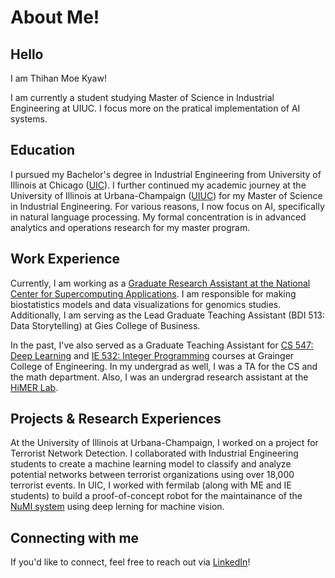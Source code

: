 # About Me!


## Hello

I am Thihan Moe Kyaw!

I am currently a student studying Master of Science in Industrial Engineering at UIUC. I focus more on the pratical implementation of AI systems.

## Education

I pursued my Bachelor's degree in Industrial Engineering from University of Illinois at Chicago ([UIC](https://www.uic.edu/)). I further continued my academic journey at the University of Illinois at Urbana-Champaign ([UIUC](https://illinois.edu)) for my Master of Science in Industrial Engineering. For various reasons, I now focus on AI, specifically in natural language processing. My formal concentration is in advanced analytics and operations research for my master program.

## Work Experience

Currently, I am working as a [Graduate Research Assistant at the National Center for Supercomputing Applications](https://www.ncsa.illinois.edu/people/staff-directory/?contact=tkyaw2). I am responsible for making biostatistics models and data visualizations for genomics studies. Additionally, I am serving as the Lead Graduate Teaching Assistant (BDI 513: Data Storytelling) at Gies College of Business.

In the past, I've also served as a Graduate Teaching Assistant for [CS 547: Deep Learning](https://publish.illinois.edu/r-sowers/ie534-cs-547-fall-2022/) and [IE 532: Integer Programming](https://ise.illinois.edu/undergraduate/courses/ie511) courses at Grainger College of Engineering. In my undergrad as well, I was a TA for the CS and the math department. Also, I was an undergrad research assistant at the [HiMER Lab](https://himer.lab.asu.edu/).

## Projects & Research Experiences

At the University of Illinois at Urbana-Champaign, I worked on a project for Terrorist Network Detection. I collaborated with Industrial Engineering students to create a machine learning model to classify and analyze potential networks between terrorist organizations using over 18,000 terrorist events. In UIC, I worked with fermilab (along with ME and IE students) to build a proof-of-concept robot for the maintainance of the [NuMI system](https://en.wikipedia.org/wiki/NuMI) using deep lerning for machine vision.

## Connecting with me

If you'd like to connect, feel free to reach out via [LinkedIn](https://www.linkedin.com/in/thihanmoekyaw)!
